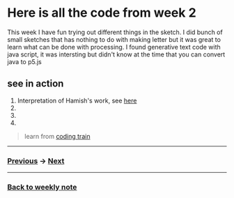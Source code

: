 # Here is all the code from week 2
This week I have fun trying out different things in the sketch. I did bunch of small sketches that has nothing to do with making letter but it was great to learn what can be done with processing. I found generative text code with java script, it was intersting but didn't know at the time that you can convert java to p5.js

## see in action
1. Interpretation of Hamish's work, see [here]()
2. 
3. 
4. 


> learn from [coding train]()

---------------------------------------------------
### [Previous](https://github.com/napasornc/c0dew0rd/tree/master/processing/week%2001) -> [Next](https://github.com/napasornc/c0dew0rd/tree/master/processing/week%2003)  

--------------------------------------------------
### [Back to weekly note](https://github.com/napasornc/c0dew0rd)

